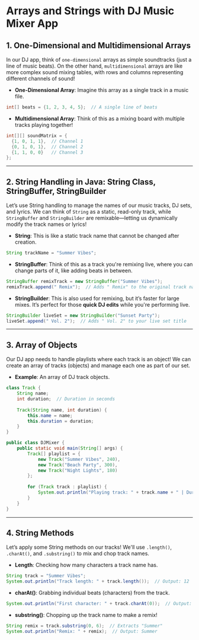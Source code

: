 # Arrays and Strings with DJ Music Mixer App

## 1. One-Dimensional and Multidimensional Arrays

In our DJ app, think of `one-dimensional` arrays as simple soundtracks (just a line of music beats). On the other hand, `multidimensional` arrays are like more complex sound mixing tables, with rows and columns representing different channels of sound!

- **One-Dimensional Array**: Imagine this array as a single track in a music file.

```java
int[] beats = {1, 2, 3, 4, 5};  // A single line of beats
```

- **Multidimensional Array**: Think of this as a mixing board with multiple tracks playing together!

```java
int[][] soundMatrix = { 
  {1, 0, 1, 1},  // Channel 1
  {0, 1, 0, 1},  // Channel 2
  {1, 1, 0, 0}   // Channel 3
};
```

---

## 2. String Handling in Java: String Class, StringBuffer, StringBuilder

Let’s use String handling to manage the names of our music tracks, DJ sets, and lyrics. We can think of `String` as a static, read-only track, while `StringBuffer` and `StringBuilder` are remixable—letting us dynamically modify the track names or lyrics!

- **String**: This is like a static track name that cannot be changed after creation.

```java
String trackName = "Summer Vibes";
```

- **StringBuffer**: Think of this as a track you're remixing live, where you can change parts of it, like adding beats in between.

```java
StringBuffer remixTrack = new StringBuffer("Summer Vibes");
remixTrack.append(" Remix");  // Adds " Remix" to the original track name
```

- **StringBuilder**: This is also used for remixing, but it’s faster for large mixes. It’s perfect for those **quick DJ edits** while you're performing live.

```java
StringBuilder liveSet = new StringBuilder("Sunset Party");
liveSet.append(" Vol. 2");  // Adds " Vol. 2" to your live set title
```

---

## 3. Array of Objects

Our DJ app needs to handle playlists where each track is an object! We can create an array of tracks (objects) and manage each one as part of our set.

- **Example**: An array of DJ track objects.

```java
class Track {
    String name;
    int duration;  // Duration in seconds
    
    Track(String name, int duration) {
        this.name = name;
        this.duration = duration;
    }
}

public class DJMixer {
    public static void main(String[] args) {
        Track[] playlist = { 
            new Track("Summer Vibes", 240), 
            new Track("Beach Party", 300), 
            new Track("Night Lights", 180) 
        };
        
        for (Track track : playlist) {
            System.out.println("Playing track: " + track.name + " | Duration: " + track.duration + "s");
        }
    }
}
```

---

## 4. String Methods

Let’s apply some String methods on our tracks! We'll use `.length()`, `.charAt()`, and `.substring()` to mix and chop track names.

- **Length**: Checking how many characters a track name has.

```java
String track = "Summer Vibes";
System.out.println("Track length: " + track.length());  // Output: 12
```

- **charAt()**: Grabbing individual beats (characters) from the track.

```java
System.out.println("First character: " + track.charAt(0));  // Output: S
```

- **substring()**: Chopping up the track name to make a remix!

```java
String remix = track.substring(0, 6);  // Extracts "Summer"
System.out.println("Remix: " + remix);  // Output: Summer
```